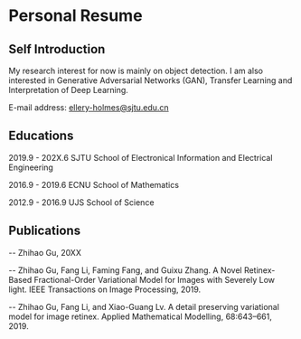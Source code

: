 # Personal Resume

## Self Introduction
My research interest for now is mainly on object detection. I am also interested in Generative Adversarial Networks (GAN), Transfer Learning and Interpretation of Deep Learning.

E-mail address: ellery-holmes@sjtu.edu.cn

## Educations
2019.9 - 202X.6 SJTU School of Electronical Information and Electrical Engineering 

2016.9 - 2019.6 ECNU School of Mathematics

2012.9 - 2016.9 UJS  School of Science

## Publications
-- Zhihao Gu,   20XX

-- Zhihao Gu, Fang Li, Faming Fang, and Guixu Zhang. A Novel Retinex-Based Fractional-Order Variational Model for Images with Severely Low light. IEEE Transactions on Image Processing, 2019.

--  Zhihao Gu, Fang Li, and Xiao-Guang Lv. A detail preserving variational model for image retinex. Applied Mathematical Modelling, 68:643–661, 2019.
